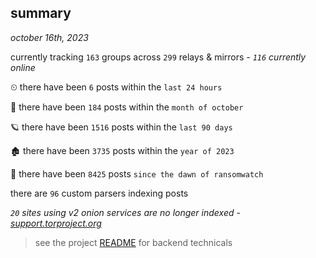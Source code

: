 
## summary
_october 16th, 2023_

currently tracking `163` groups across `299` relays & mirrors - _`116` currently online_

⏲ there have been `6` posts within the `last 24 hours`

🦈 there have been `184` posts within the `month of october`

🪐 there have been `1516` posts within the `last 90 days`

🏚 there have been `3735` posts within the `year of 2023`

🦕 there have been `8425` posts `since the dawn of ransomwatch`

there are `96` custom parsers indexing posts

_`20` sites using v2 onion services are no longer indexed - [support.torproject.org](https://support.torproject.org/onionservices/v2-deprecation/)_

> see the project [README](https://github.com/joshhighet/ransomwatch#ransomwatch--) for backend technicals

